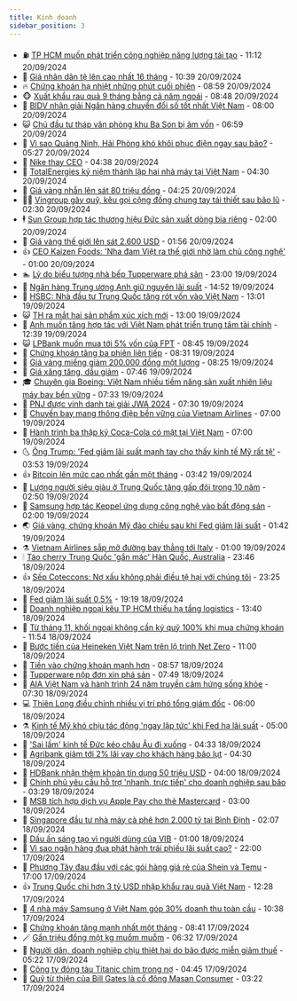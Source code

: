 ```yaml
---
title: Kinh doanh
sidebar_position: 3
---
```


<!-- vnexpress-kinh-doanh:START -->
- ⛽️ [TP HCM muốn phát triển công nghiệp năng lượng tái tạo](https://vnexpress.net/tp-hcm-muon-phat-trien-cong-nghiep-nang-luong-tai-tao-4795123.html) - 11:12 20/09/2024
- 🐲 [Giá nhân dân tệ lên cao nhất 16 tháng](https://vnexpress.net/gia-nhan-dan-te-len-cao-nhat-16-thang-4795128.html) - 10:39 20/09/2024
- 🔥 [Chứng khoán hạ nhiệt những phút cuối phiên](https://vnexpress.net/chung-khoan-hom-nay-20-9-vn-index-ha-nhiet-nhung-phut-cuoi-phien-4795178.html) - 08:59 20/09/2024
- 🐵 [Xuất khẩu rau quả 9 tháng bằng cả năm ngoái](https://vnexpress.net/xuat-khau-rau-qua-9-thang-bang-ca-nam-ngoai-4794989.html) - 08:48 20/09/2024
- 🦅 [BIDV nhận giải Ngân hàng chuyển đổi số tốt nhất Việt Nam](https://vnexpress.net/bidv-nhan-giai-ngan-hang-chuyen-doi-so-tot-nhat-viet-nam-4795114.html) - 08:00 20/09/2024
- 😺 [Chủ đầu tư tháp văn phòng khu Ba Son bị âm vốn](https://vnexpress.net/chu-dau-tu-thap-van-phong-khu-ba-son-bi-am-von-4794934.html) - 06:59 20/09/2024
- 🤩 [Vì sao Quảng Ninh, Hải Phòng khó khôi phục điện ngay sau bão?](https://vnexpress.net/vi-sao-quang-ninh-hai-phong-kho-khoi-phuc-dien-ngay-sau-bao-4795065.html) - 05:27 20/09/2024
- 🌮 [Nike thay CEO](https://vnexpress.net/nike-thay-ceo-4794994.html) - 04:38 20/09/2024
- 🧰 [TotalEnergies kỷ niệm thành lập hai nhà máy tại Việt Nam](https://vnexpress.net/totalenergies-ky-niem-thanh-lap-hai-nha-may-tai-viet-nam-4795025.html) - 04:30 20/09/2024
- 🤔 [Giá vàng nhẫn lên sát 80 triệu đồng](https://vnexpress.net/gia-vang-nhan-tron-len-sat-80-trieu-dong-4794976.html) - 04:25 20/09/2024
- 🧑‍💻 [Vingroup gây quỹ, kêu gọi cộng đồng chung tay tái thiết sau bão lũ](https://vnexpress.net/vingroup-gay-quy-keu-goi-cong-dong-chung-tay-tai-thiet-sau-bao-lu-4794827.html) - 02:30 20/09/2024
- 🕴 [Sun Group hợp tác thương hiệu Đức sản xuất dòng bia riêng](https://vnexpress.net/sun-group-hop-tac-thuong-hieu-duc-san-xuat-dong-bia-rieng-4794899.html) - 02:00 20/09/2024
- 🦩 [Giá vàng thế giới lên sát 2.600 USD](https://vnexpress.net/gia-vang-the-gioi-tien-sat-2-600-usd-4794906.html) - 01:56 20/09/2024
- 👍 [CEO Kaizen Foods: &#39;Nha đam Việt ra thế giới nhờ làm chủ công nghệ&#39;](https://vnexpress.net/ceo-kaizen-foods-nha-dam-viet-ra-the-gioi-nho-lam-chu-cong-nghe-4794299.html) - 01:00 20/09/2024
- 🏊 [Lý do biểu tượng nhà bếp Tupperware phá sản](https://vnexpress.net/ly-do-bieu-tuong-nha-bep-tupperware-pha-san-4794748.html) - 23:00 19/09/2024
- 🤡 [Ngân hàng Trung ương Anh giữ nguyên lãi suất](https://vnexpress.net/ngan-hang-trung-uong-anh-giu-nguyen-lai-suat-4794829.html) - 14:52 19/09/2024
- 👀 [HSBC: Nhà đầu tư Trung Quốc tăng rót vốn vào Việt Nam](https://vnexpress.net/hsbc-nha-dau-tu-trung-quoc-tang-rot-von-vao-viet-nam-4794730.html) - 13:01 19/09/2024
- 😺 [TH ra mắt hai sản phẩm xúc xích mới](https://vnexpress.net/th-ra-mat-hai-san-pham-xuc-xich-moi-4794537.html) - 13:00 19/09/2024
- 🦣 [Anh muốn tăng hợp tác với Việt Nam phát triển trung tâm tài chính](https://vnexpress.net/anh-muon-tang-hop-tac-voi-viet-nam-phat-trien-trung-tam-tai-chinh-4794802.html) - 12:39 19/09/2024
- 😺 [LPBank muốn mua tới 5% vốn của FPT](https://vnexpress.net/lpbank-muon-mua-toi-5-von-cua-fpt-4794714.html) - 08:45 19/09/2024
- 💼 [Chứng khoán tăng ba phiên liên tiếp](https://vnexpress.net/chung-khoan-hom-nay-19-9-vn-index-tang-ba-phien-lien-tiep-4794718.html) - 08:31 19/09/2024
- 🤗 [Giá vàng miếng giảm 200.000 đồng một lượng](https://vnexpress.net/gia-vang-mieng-giam-200-000-dong-mot-luong-4794687.html) - 08:25 19/09/2024
- 👀 [Giá xăng tăng, dầu giảm](https://vnexpress.net/gia-xang-moi-nhat-hom-nay-4794671.html) - 07:46 19/09/2024
- 🎓 [Chuyên gia Boeing: Việt Nam nhiều tiềm năng sản xuất nhiên liệu máy bay bền vững](https://vnexpress.net/chuyen-gia-boeing-viet-nam-nhieu-tiem-nang-san-xuat-nhien-lieu-may-bay-ben-vung-4794606.html) - 07:33 19/09/2024
- 🗽 [PNJ được vinh danh tại giải JWA 2024](https://vnexpress.net/pnj-duoc-vinh-danh-tai-giai-jwa-2024-4794681.html) - 07:30 19/09/2024
- 🚀 [​Chuyến bay mang thông điệp bền vững của Vietnam Airlines](https://vnexpress.net/chuyen-bay-mang-thong-diep-ben-vung-cua-vietnam-airlines-4794443.html) - 07:00 19/09/2024
- 🤗 [Hành trình ba thập kỷ Coca-Cola có mặt tại Việt Nam](https://vnexpress.net/hanh-trinh-ba-thap-ky-coca-cola-co-mat-tai-viet-nam-4780943.html) - 07:00 19/09/2024
- 🌜 [Ông Trump: &#39;Fed giảm lãi suất mạnh tay cho thấy kinh tế Mỹ rất tệ&#39;](https://vnexpress.net/ong-trump-fed-giam-lai-suat-manh-tay-cho-thay-kinh-te-my-rat-te-4794532.html) - 03:53 19/09/2024
- 👍 [Bitcoin lên mức cao nhất gần một tháng](https://vnexpress.net/gia-bitcoin-hom-nay-19-9-tang-len-muc-cao-nhat-gan-mot-thang-4794515.html) - 03:42 19/09/2024
- 🤖 [Lượng người siêu giàu ở Trung Quốc tăng gấp đôi trong 10 năm](https://vnexpress.net/luong-nguoi-sieu-giau-o-trung-quoc-tang-gap-doi-trong-10-nam-4794274.html) - 02:50 19/09/2024
- 🫣 [Samsung hợp tác Keppel ứng dụng công nghệ vào bất động sản](https://vnexpress.net/samsung-hop-tac-keppel-ung-dung-cong-nghe-vao-bat-dong-san-4794409.html) - 02:00 19/09/2024
- 🌏 [Giá vàng, chứng khoán Mỹ đảo chiều sau khi Fed giảm lãi suất](https://vnexpress.net/gia-vang-chung-khoan-my-dao-chieu-sau-khi-fed-giam-lai-suat-4794480.html) - 01:42 19/09/2024
- ⚗️ [Vietnam Airlines sắp mở đường bay thẳng tới Italy](https://vnexpress.net/vietnam-airlines-sap-mo-duong-bay-thang-toi-italy-4794442.html) - 01:00 19/09/2024
- 🕯 [Táo cherry Trung Quốc &#39;gắn mác&#39; Hàn Quốc, Australia](https://vnexpress.net/tao-cherry-trung-quoc-gan-mac-han-quoc-australia-4794275.html) - 23:46 18/09/2024
- 👍 [Sếp Coteccons: Nợ xấu không phải điều tệ hại với chúng tôi](https://vnexpress.net/sep-coteccons-no-xau-khong-phai-dieu-te-hai-voi-chung-toi-4794451.html) - 23:25 18/09/2024
- 🤠 [Fed giảm lãi suất 0,5%](https://vnexpress.net/fed-giam-lai-suat-0-5-4794455.html) - 19:19 18/09/2024
- 🌊 [Doanh nghiệp ngoại kêu TP HCM thiếu hạ tầng logistics](https://vnexpress.net/doanh-nghiep-ngoai-keu-tp-hcm-thieu-ha-tang-logistics-4794311.html) - 13:40 18/09/2024
- 🌈 [Từ tháng 11, khối ngoại không cần ký quỹ 100% khi mua chứng khoán](https://vnexpress.net/tu-thang-11-khoi-ngoai-khong-can-ky-quy-100-khi-mua-chung-khoan-4794417.html) - 11:54 18/09/2024
- 🥳 [Bước tiến của Heineken Việt Nam trên lộ trình Net Zero](https://vnexpress.net/buoc-tien-cua-heineken-viet-nam-tren-lo-trinh-net-zero-4793711.html) - 11:00 18/09/2024
- 🐻 [Tiền vào chứng khoán mạnh hơn](https://vnexpress.net/tien-vao-chung-khoan-manh-hon-4794335.html) - 08:57 18/09/2024
- 💫 [Tupperware nộp đơn xin phá sản](https://vnexpress.net/tupperware-nop-don-xin-pha-san-4794283.html) - 07:49 18/09/2024
- 🤩 [AIA Việt Nam và hành trình 24 năm truyền cảm hứng sống khỏe](https://vnexpress.net/aia-viet-nam-va-hanh-trinh-24-nam-truyen-cam-hung-song-khoe-4787742.html) - 07:30 18/09/2024
- 💻 [Thiên Long điều chỉnh nhiều vị trí phó tổng giám đốc](https://vnexpress.net/thien-long-dieu-chinh-nhieu-vi-tri-pho-tong-giam-doc-4794240.html) - 06:00 18/09/2024
- ⚗️ [Kinh tế Mỹ khó chịu tác động &#39;ngay lập tức&#39; khi Fed hạ lãi suất](https://vnexpress.net/kinh-te-my-kho-chiu-tac-dong-ngay-lap-tuc-khi-fed-ha-lai-suat-4794148.html) - 05:00 18/09/2024
- 🌈 [&#39;Sai lầm&#39; kinh tế Đức kéo châu Âu đi xuống](https://vnexpress.net/sai-lam-kinh-te-duc-keo-chau-au-di-xuong-4793981.html) - 04:33 18/09/2024
- 🌝 [Agribank giảm tới 2% lãi vay cho khách hàng bão lụt](https://vnexpress.net/agribank-giam-toi-2-lai-vay-cho-khach-hang-bao-lut-4794120.html) - 04:30 18/09/2024
- 🥸 [HDBank nhận thêm khoản tín dụng 50 triệu USD](https://vnexpress.net/hdbank-nhan-them-khoan-tin-dung-50-trieu-usd-4794181.html) - 04:00 18/09/2024
- 🦆 [Chính phủ yêu cầu hỗ trợ &#39;nhanh, trực tiếp&#39; cho doanh nghiệp sau bão](https://vnexpress.net/chinh-phu-yeu-cau-ho-tro-nhanh-truc-tiep-cho-doanh-nghiep-sau-bao-4794135.html) - 03:29 18/09/2024
- 🌋 [MSB tích hợp dịch vụ Apple Pay cho thẻ Mastercard](https://vnexpress.net/msb-tich-hop-dich-vu-apple-pay-cho-the-mastercard-4794122.html) - 03:00 18/09/2024
- 🦍 [Singapore đầu tư nhà máy cà phê hơn 2.000 tỷ tại Bình Định](https://vnexpress.net/singapore-dau-tu-nha-may-ca-phe-hon-2-000-ty-tai-binh-dinh-4794076.html) - 02:07 18/09/2024
- 🤔 [Dấu ấn sáng tạo vì người dùng của VIB](https://vnexpress.net/dau-an-sang-tao-vi-nguoi-dung-cua-vib-4794009.html) - 01:00 18/09/2024
- 🧰 [Vì sao ngân hàng đua phát hành trái phiếu lãi suất cao?](https://vnexpress.net/vi-sao-ngan-hang-dua-phat-hanh-trai-phieu-lai-suat-cao-4793433.html) - 22:00 17/09/2024
- 🌝 [Phương Tây đau đầu với các gói hàng giá rẻ của Shein và Temu](https://vnexpress.net/phuong-tay-dau-dau-voi-cac-goi-hang-gia-re-cua-shein-va-temu-4793928.html) - 17:00 17/09/2024
- 👍 [Trung Quốc chi hơn 3 tỷ USD nhập khẩu rau quả Việt Nam](https://vnexpress.net/trung-quoc-chi-hon-3-ty-usd-nhap-khau-rau-qua-viet-nam-4793926.html) - 12:28 17/09/2024
- 🗽 [4 nhà máy Samsung ở Việt Nam góp 30% doanh thu toàn cầu](https://vnexpress.net/4-nha-may-samsung-o-viet-nam-gop-30-doanh-thu-toan-cau-4793977.html) - 10:38 17/09/2024
- 🐎 [Chứng khoán tăng mạnh nhất một tháng](https://vnexpress.net/chung-khoan-17-9-vn-index-tang-manh-nhat-mot-thang-4793917.html) - 08:41 17/09/2024
- 🪄 [Gần triệu đồng một kg muồm muỗm](https://vnexpress.net/gan-trieu-dong-mot-kg-muom-muom-4793462.html) - 06:32 17/09/2024
- 🎊 [Người dân, doanh nghiệp chịu thiệt hại do bão được miễn giảm thuế](https://vnexpress.net/nguoi-dan-doanh-nghiep-thiet-hai-vi-bao-duoc-mien-giam-thue-4793820.html) - 05:22 17/09/2024
- 🗽 [Công ty đóng tàu Titanic chìm trong nợ](https://vnexpress.net/cong-ty-dong-tau-titanic-chim-trong-no-4793725.html) - 04:45 17/09/2024
- 🦩 [Quỹ từ thiện của Bill Gates là cổ đông Masan Consumer](https://vnexpress.net/quy-tu-thien-cua-bill-gates-la-co-dong-masan-consumer-4793667.html) - 03:22 17/09/2024<!-- vnexpress-kinh-doanh:END -->
